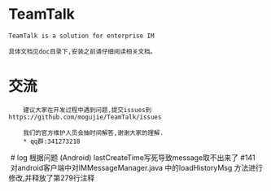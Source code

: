 # TeamTalk
	TeamTalk is a solution for enterprise IM
	
	具体文档见doc目录下,安装之前请仔细阅读相关文档。
	
# 交流
		建议大家在开发过程中遇到问题,提交issues到https://github.com/mogujie/TeamTalk/issues  
		
		我们的官方维护人员会抽时间解答,谢谢大家的理解.
		* qq群:341273218

 # log
 根据问题 (Android) lastCreateTime写死导致message取不出来了 #141  对android客户端中对IMMessageManager.java 中的loadHistoryMsg 方法进行修改,并释放了第279行注释
 
